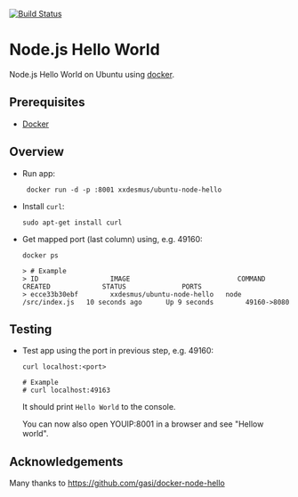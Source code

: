 [![Build Status](https://travis-ci.org/brownman/docker-node-hello.svg)](https://travis-ci.org/brownman/docker-node-hello)

# Node.js Hello World

Node.js Hello World on Ubuntu using [docker][].

## Prerequisites

- [Docker][]

## Overview

-   Run app:

         docker run -d -p :8001 xxdesmus/ubuntu-node-hello

-   Install `curl`:

        sudo apt-get install curl

-   Get mapped port (last column) using, e.g. 49160:

        docker ps

        > # Example
        > ID                  IMAGE                           COMMAND              CREATED             STATUS              PORTS
        > ecce33b30ebf        xxdesmus/ubuntu-node-hello   node /src/index.js   10 seconds ago      Up 9 seconds        49160->8080

## Testing

-   Test app using the port in previous step, e.g. 49160:

        curl localhost:<port>

        # Example
        # curl localhost:49163

    It should print `Hello World` to the console.

    You can now also open YOUIP:8001 in a browser and see "Hellow world".

## Acknowledgements

Many thanks to https://github.com/gasi/docker-node-hello

[docker]: http://docker.io
